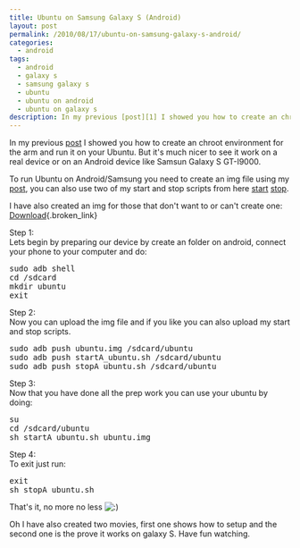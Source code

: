 ```yaml
---
title: Ubuntu on Samsung Galaxy S (Android)
layout: post
permalink: /2010/08/17/ubuntu-on-samsung-galaxy-s-android/
categories:
  - android
tags:
  - android
  - galaxy s
  - samsung galaxy s
  - ubuntu
  - ubuntu on android
  - ubuntu on galaxy s
description: In my previous [post][1] I showed you how to create an chroot environment for the arm and run it on your Ubuntu. But it's much nicer to see it work on a real device or on an Android device like Samsun Galaxy S GT-I9000.
---
```

In my previous [post][1] I showed you how to create an chroot environment for the arm and run it on your Ubuntu. But it's much nicer to see it work on a real device or on an Android device like Samsun Galaxy S GT-I9000.

To run Ubuntu on Android/Samsung you need to create an img file using my [post][1], you can also use two of my start and stop scripts from here [start][2] [stop][3].

I have also created an img for those that don't want to or can't create one: [Download][4]{.broken_link}

Step 1:  
Lets begin by preparing our device by create an folder on android, connect your phone to your computer and do:

<pre class="brush: bash; title: ; notranslate" title="">sudo adb shell
cd /sdcard
mkdir ubuntu
exit
</pre>

Step 2:  
Now you can upload the img file and if you like you can also upload my start and stop scripts.

<pre class="brush: bash; title: ; notranslate" title="">sudo adb push ubuntu.img /sdcard/ubuntu
sudo adb push startA_ubuntu.sh /sdcard/ubuntu
sudo adb push stopA_ubuntu.sh /sdcard/ubuntu
</pre>

Step 3:  
Now that you have done all the prep work you can use your ubuntu by doing:

<pre class="brush: bash; title: ; notranslate" title="">su 
cd /sdcard/ubuntu 
sh startA_ubuntu.sh ubuntu.img
</pre>

Step 4:  
To exit just run:

<pre class="brush: bash; title: ; notranslate" title="">exit
sh stopA_ubuntu.sh
</pre>

That's it, no more no less <img src='http://blog.coralic.nl/wp-includes/images/smilies/icon_smile.gif' alt=':)' class='wp-smiley' /> 

Oh I have also created two movies, first one shows how to setup and the second one is the prove it works on galaxy S. Have fun watching.

 [1]: http://blog.coralic.nl/2010/08/12/creating-chroot-for-arm-on-ubuntu-with-rootstock/
 [2]: http://files.coralic.nl/ArmChrootUbuntu/startA_ubuntu.sh
 [3]: http://files.coralic.nl/ArmChrootUbuntu/stopA_ubuntu.sh
 [4]: http://www.megaupload.com/?d=YKUX4Q89